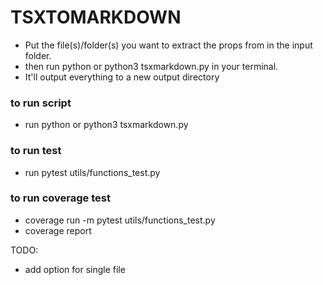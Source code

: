 
TSXTOMARKDOWN
=============

- Put the file(s)/folder(s) you want to extract the props from in the input folder.
- then run python or python3 tsxmarkdown.py in your terminal.
- It'll output everything to a new output directory


### to run script
- run python or python3 tsxmarkdown.py

### to run test
- run pytest utils/functions_test.py

### to run coverage test
- coverage run -m pytest utils/functions_test.py
- coverage report

TODO:

- add option for single file